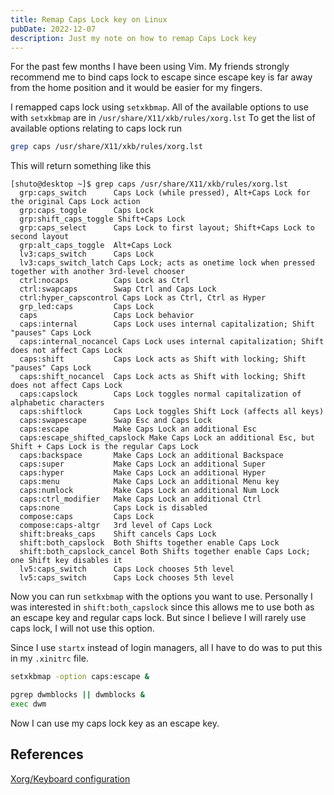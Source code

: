 ```yaml
---
title: Remap Caps Lock key on Linux
pubDate: 2022-12-07
description: Just my note on how to remap Caps Lock key
---
```


For the past few months I have been using Vim. My friends strongly
recommend me to bind caps lock to escape since escape key is far away
from the home position and it would be easier for my fingers.

I remapped caps lock using `setxkbmap`. All of the available options to use with
`setxkbmap` are in `/usr/share/X11/xkb/rules/xorg.lst` To get the list of
available options relating to caps lock run

```sh
grep caps /usr/share/X11/xkb/rules/xorg.lst
```

This will return something like this

```
[shuto@desktop ~]$ grep caps /usr/share/X11/xkb/rules/xorg.lst 
  grp:caps_switch      Caps Lock (while pressed), Alt+Caps Lock for the original Caps Lock action 
  grp:caps_toggle      Caps Lock 
  grp:shift_caps_toggle Shift+Caps Lock 
  grp:caps_select      Caps Lock to first layout; Shift+Caps Lock to second layout 
  grp:alt_caps_toggle  Alt+Caps Lock 
  lv3:caps_switch      Caps Lock 
  lv3:caps_switch_latch Caps Lock; acts as onetime lock when pressed together with another 3rd-level chooser 
  ctrl:nocaps          Caps Lock as Ctrl 
  ctrl:swapcaps        Swap Ctrl and Caps Lock 
  ctrl:hyper_capscontrol Caps Lock as Ctrl, Ctrl as Hyper 
  grp_led:caps         Caps Lock 
  caps                 Caps Lock behavior 
  caps:internal        Caps Lock uses internal capitalization; Shift "pauses" Caps Lock 
  caps:internal_nocancel Caps Lock uses internal capitalization; Shift does not affect Caps Lock 
  caps:shift           Caps Lock acts as Shift with locking; Shift "pauses" Caps Lock 
  caps:shift_nocancel  Caps Lock acts as Shift with locking; Shift does not affect Caps Lock 
  caps:capslock        Caps Lock toggles normal capitalization of alphabetic characters 
  caps:shiftlock       Caps Lock toggles Shift Lock (affects all keys) 
  caps:swapescape      Swap Esc and Caps Lock 
  caps:escape          Make Caps Lock an additional Esc 
  caps:escape_shifted_capslock Make Caps Lock an additional Esc, but Shift + Caps Lock is the regular Caps Lock 
  caps:backspace       Make Caps Lock an additional Backspace 
  caps:super           Make Caps Lock an additional Super 
  caps:hyper           Make Caps Lock an additional Hyper 
  caps:menu            Make Caps Lock an additional Menu key 
  caps:numlock         Make Caps Lock an additional Num Lock 
  caps:ctrl_modifier   Make Caps Lock an additional Ctrl 
  caps:none            Caps Lock is disabled 
  compose:caps         Caps Lock 
  compose:caps-altgr   3rd level of Caps Lock 
  shift:breaks_caps    Shift cancels Caps Lock 
  shift:both_capslock  Both Shifts together enable Caps Lock 
  shift:both_capslock_cancel Both Shifts together enable Caps Lock; one Shift key disables it 
  lv5:caps_switch      Caps Lock chooses 5th level 
  lv5:caps_switch      Caps Lock chooses 5th level 
```

Now you can run `setkxbmap` with the options you want to use.
Personally I was interested in `shift:both_capslock` since this allows
me to use both as an escape key and regular caps lock. But since I
believe I will rarely use caps lock, I will not use this option.

Since I use `startx` instead of login managers, all I have to do was
to put this in my `.xinitrc` file.

```sh
setxkbmap -option caps:escape &

pgrep dwmblocks || dwmblocks &
exec dwm
```

Now I can use my caps lock key as an escape key.

## References

[Xorg/Keyboard configuration](https://wiki.archlinux.org/title/Xorg/Keyboard_configuration)

